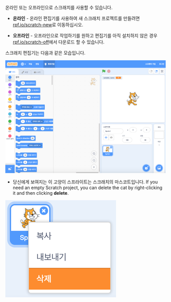 온라인 또는 오프라인으로 스크래치를 사용할 수 있습니다.

+ **온라인** - 온라인 편집기를 사용하여 새 스크래치 프로젝트를 만들려면 <a href="http://rpf.io/scratch-new" target="_blank">rpf.io/scratch-new</a>로 이동하십시오.

+ **오프라인** - 오프라인으로 작업하기를 원하고 편집기를 아직 설치하지 않은 경우 <a href="http://rpf.io/scratch-off" target="_blank">rpf.io/scratch-off</a>에서 다운로드 할 수 있습니다.

스크래치 편집기는 다음과 같은 모습입니다.

![스크린샷](images/scratch-editor.png)

+ 당신에게 보여지는 이 고양이 스프라이트는 스크래치의 마스코트입니다. If you need an empty Scratch project, you can delete the cat by right-clicking it and then clicking **delete**.

![스크린샷](images/delete.png)